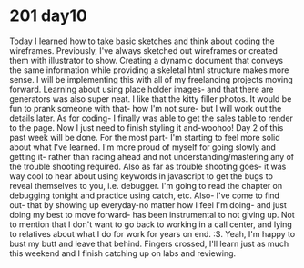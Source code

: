 <h1>201 day10</h1>
<p> Today I learned how to take basic sketches and think about coding the wireframes. Previously, I've always sketched out
wireframes or created them with illustrator to show. Creating a dynamic document that conveys the same information
while providing a skeletal html structure makes more sense. I will be implementing this with all of my freelancing
projects moving forward. Learning about using place holder images- and that there are generators was also super neat.
I like that the kitty filler photos. It would be fun to prank someone with that- how I'm not sure- but I will work out the details later.
As for coding- I finally was able to get the sales table to render to the page. Now I just need to finish styling it and-woohoo! Day 2 of this past week will be done.
For the most part- I'm starting to feel more solid about what I've learned. I'm more proud of myself for going slowly and getting it- rather than racing ahead and not understanding/mastering any of the trouble shooting required.
Also as far as trouble shooting goes- it was way cool to hear about using keywords in javascript to get the bugs to reveal themselves to you, i.e. debugger. I'm going to read the chapter on debugging tonight and practice using catch, etc.
Also- I've come to find out- that by showing up everyday-no matter how I feel I'm doing- and just doing my best to move forward- has been instrumental to not giving up. Not to mention that I don't want to go back to working in a call center, and lying to relatives about what I do for work for years on end. :S. Yeah, I'm happy to bust my butt and leave that behind. Fingers crossed, I'll learn just as much this weekend and I finish catching up on labs and reviewing. </p>
